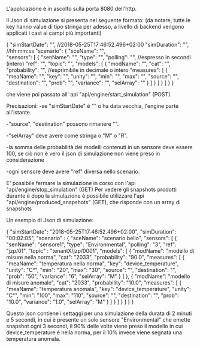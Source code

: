 L'applicazione è in ascolto sulla porta 8080 dell'http.

Il Json di simulazione si presenta nel seguente formato: (da notare, tutte le key hanno value di tipo stringa per adesso, a livello di backend vengono applicati i cast ai campi più importanti)

{
   "simStartDate": "",     //2018-05-25T17:46:52.496+02:00
   "simDuration": "",       //hh:mm:ss 
   "scenario": {
      "sceName": "",        
      "sensors": [
         {
            "senName": "",
            "type": "",
            "polling": "",     //espresso in secondi (intero)
            "ref": "",
            "topic": "",
            "models": [
               {
                  "modName": "",
                  "cat": "",
                  "probability": "",       //esprimibile in decimale o intero
                  "measures": [
                     {
                        "meaName": "",
                        "key": "",
                        "unity": "",
                        "min": "",
                        "max": "",
                        "source": "",       
                        "destination": "",
                        "prob": "",
                        "variance": "",
                        "selArray": ""
                     }
                  ]
               }
            ]
         }
      ]
   }
}

che viene poi passato all' api "api/engine/start_simulation" (POST).

Precisazioni:
-se "simStartDate" è "" o ha data vecchia, l'engine parte all'istante.

-"source", "destination" possono rimanere "".

-"selArray" deve avere come stringa o "M" o "R".

-la somma delle probabilità dei modelli contenuti in un sensore deve essere 100, se ciò non è vero il json di simulazione non viene preso in considerazione

-ogni sensore deve avere "ref" diversa nello scenario.


E' possibile fermare la simulazione in corso con l'api "api/engine/stop_simulation" (GET)
Per vedere gli snapshots prodotti durante è dopo la simulazione è possibile utilizzare l'api "api/engine/produced_snapshots" (GET), che risponde con un array di snapshots

Un esempio di Json di simulazione:

{
"simStartDate": "2018-05-25T17:46:52.496+02:00",
"simDuration": "00:02:05",
"scenario" : {
"sceName": "scenario bello",
"sensors": [
{
"senName": "sensore1",
"type": "Environmental",
"polling": "3",
"ref": "jzp/01",
"topic" : "tenantX/jzp/0001",
"models": [
{
"modName": "modello di misure nella norma",
"cat": "2033",
"probability": "90.0",
"measures": [
{
"meaName": "temperatura nella norma",
"key": "device_temperature",
"unity": "C°",
"min": "20",
"max": "30",
"source": "",
"destination": "",
"prob": "50",
"variance": "6",
"selArray": "M"
}
]
},
{
"modName": "modello di misure anomale",
"cat": "2033",
"probability": "10.0",
"measures": [
{
"meaName": "temperatura anomala",
"key": "device_temperature",
"unity": "C°",
"min": "100",
"max": "110",
"source": "",
"destination": "",
"prob": "10.0",
"variance": "1.0",
"selArray": "M"
}
]
}
]
}
]
}
}

Questo json contiene i settaggi per una simulazione della durata di 2 minuti e 5 secondi, in cui è presente un solo sensore "Environmental" che emette snapshot ogni 3 secondi, il 90% delle volte viene preso il modello in cui device_temperature è nella norma, per il 10% invece viene segnata una temperatura anomala.


